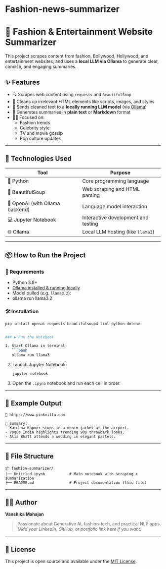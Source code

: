 # Fashion-news-summarizer
# 🧠 Fashion & Entertainment Website Summarizer

This project scrapes content from fashion, Bollywood, Hollywood, and entertainment websites, and uses a **local LLM via Ollama** to generate clear, concise, and engaging summaries.

## ✨ Features

- 🔍 Scrapes web content using `requests` and `BeautifulSoup`
- 🧼 Cleans up irrelevant HTML elements like scripts, images, and styles
- 🧠 Sends cleaned text to a **locally running LLM model** (via [Ollama](https://ollama.com))
- 📄 Generates summaries in **plain text** or **Markdown** format
- 🧑‍🎤 Focused on:
  - Fashion trends
  - Celebrity style
  - TV and movie gossip
  - Pop culture updates

---

## 🚀 Technologies Used

| Tool | Purpose |
|------|---------|
| 🐍 Python | Core programming language |
| 🧼 BeautifulSoup | Web scraping and HTML parsing |
| 🧠 OpenAI (with Ollama backend) | Language model interaction |
| 💻 Jupyter Notebook | Interactive development and testing |
| 🌐 Ollama | Local LLM hosting (like `llama3`) |

---

## 📦 How to Run the Project

### 🔧 Requirements

- Python 3.8+
- [Ollama installed & running locally](https://ollama.com/)
- Model pulled (e.g. `llama3.2`):
- ollama run llama3.2

### 🛠 Installation

```bash
pip install openai requests beautifulsoup4 lxml python-dotenv


### ▶️ Run the Notebook

1. Start Ollama in terminal:  
   ```bash
   ollama run llama3
   ```

2. Launch Jupyter Notebook:
   ```bash
   jupyter notebook
   ```

3. Open the `.ipynb` notebook and run each cell in order.

---

## 🧪 Example Output

```
🔗 https://www.pinkvilla.com

📄 Summary:
- Kareena Kapoor stuns in a denim jacket at the airport.
- Vogue India highlights trending 90s throwback looks.
- Alia Bhatt attends a wedding in elegant pastels.
```

---

## 📁 File Structure

```
📦 fashion-summarizer/
├── Untitled.ipynb           # Main notebook with scraping + summarization
├── README.md                # Project documentation (this file)
```

---

## 🙋‍♀️ Author

**Vanshika Mahajan**  
> Passionate about Generative AI, fashion-tech, and practical NLP apps.  
> *(Add your LinkedIn, GitHub, or portfolio link here if you want)*

---

## 📜 License

This project is open source and available under the [MIT License](LICENSE).

